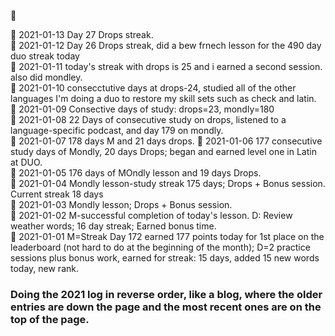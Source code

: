  :large_blue_circle:  <br>
 
 :large_blue_circle: 2021-01-13 Day 27 Drops streak. <br>
 :large_blue_circle: 2021-01-12 Day 26 Drops streak, did a bew frnech lesson for the 490 day duo streak today <br>
 :large_blue_circle: 2021-01-11 today's streak with drops is 25 and i earned a second session. also did mondley. <br>
 :large_blue_circle:  2021-01-10 consecctutive days at drops-24, studied all of the other languages I'm doing a duo to restore my skill sets such as check and latin.<br>
 :large_blue_circle: 2021-01-09 Consective days of study: drops=23, mondly=180 <br>
  :large_blue_circle: 2021-01-08 22 Days of consecutive study on drops, listened to a language-specific podcast, and day 179 on mondly.  <br>
 :large_blue_circle: 2021-01-07 178 days M and 21 days drops. 
 :large_blue_circle: 2021-01-06 177 consecutive study days of Mondly, 20 days Drops; began and earned level one in Latin at DUO.  <br>
 :large_blue_circle: 2021-01-05 176 days of MOndly lesson and 19 days Drops.  <br>
 :large_blue_circle: 2021-01-04 Mondly lesson-study streak 175 days; Drops + Bonus session. Current streak 18 days <br>
 :large_blue_circle: 2021-01-03 Mondly lesson; Drops + Bonus session.  <br>
 :large_blue_circle: 2021-01-02 M-successful completion of today's lesson. D: Review weather words; 16 day streak; Earned bonus time. <br>
 :large_blue_circle: 2021-01-01 M=Streak Day 172 earned 177 points today for 1st place on the leaderboard (not hard to do at the beginning of the month); D=2 practice sessions plus bonus work, earned for streak: 15 days, added 15 new words today, new rank.  <br>

### Doing the 2021 log in reverse order, like a blog, where the older entries are down the page and the most recent ones are on the top of the page. 
